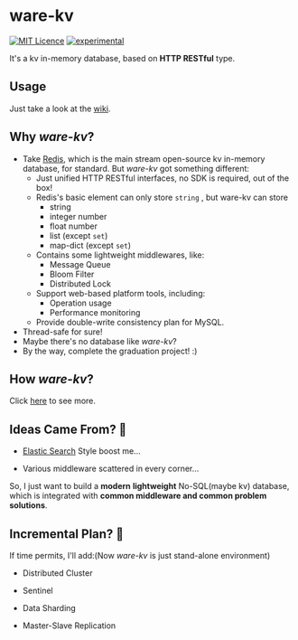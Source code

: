 # ware-kv 

[![MIT Licence](https://badges.frapsoft.com/os/mit/mit.svg?v=103)](https://opensource.org/licenses/mit-license.php) 
[![experimental](http://badges.github.io/stability-badges/dist/experimental.svg)](http://github.com/badges/stability-badges)

It's a kv in-memory database, based on **HTTP RESTful** type.

## Usage

Just take a look at the [wiki](https://github.com/qizong007/ware-kv/wiki).

## Why *ware-kv*?

- Take [Redis](https://github.com/redis/redis), which is the main stream open-source kv in-memory database, for standard. But *ware-kv* got something different:
  - Just unified HTTP RESTful interfaces, no SDK is required, out of the box!
  - Redis's basic element can only store `string` , but ware-kv can store
    - string
    - integer number
    - float number
    - list (except `set`)
    - map-dict (except `set`)
  - Contains some lightweight middlewares, like:
    - Message Queue
    - Bloom Filter
    - Distributed Lock
  - Support web-based platform tools, including:
    - Operation usage
    - Performance monitoring
  - Provide double-write consistency plan for MySQL.
- Thread-safe for sure!
- Maybe there's no database like *ware-kv*?
- By the way, complete the graduation project! :)

## How *ware-kv*?

Click [here](https://github.com/qizong007/ware-kv/wiki#more-usage) to see more.

## Ideas Came From? 🧠

- [Elastic Search](https://github.com/elastic/elasticsearch) Style boost me...

- Various middleware scattered in every corner...

So, I just want to build a **modern** **lightweight** No-SQL(maybe kv) database, which is integrated with **common middleware and common problem solutions**.

## Incremental Plan? 🎯

If time permits,  I'll add:(Now *ware-kv* is just stand-alone environment)

- Distributed Cluster

- Sentinel

- Data Sharding

- Master-Slave Replication

